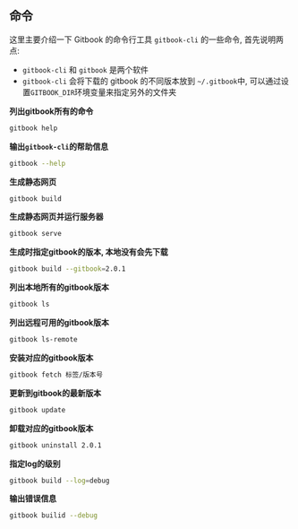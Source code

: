 ## 命令
这里主要介绍一下 Gitbook 的命令行工具 `gitbook-cli` 的一些命令, 首先说明两点:
* `gitbook-cli` 和 `gitbook` 是两个软件
* `gitbook-cli` 会将下载的 gitbook 的不同版本放到 `~/.gitbook`中, 可以通过设置`GITBOOK_DIR`环境变量来指定另外的文件夹



**列出gitbook所有的命令**
```bash
gitbook help
```

**输出`gitbook-cli`的帮助信息**
```bash
gitbook --help
```

**生成静态网页**
```bash
gitbook build
```
**生成静态网页并运行服务器**
```bash
gitbook serve
```

**生成时指定gitbook的版本, 本地没有会先下载**
```bash
gitbook build --gitbook=2.0.1
```

**列出本地所有的gitbook版本**
```bash
gitbook ls
```

**列出远程可用的gitbook版本**
```bash
gitbook ls-remote
```

**安装对应的gitbook版本**
```bash
gitbook fetch 标签/版本号
```

**更新到gitbook的最新版本**
```bash
gitbook update
```

**卸载对应的gitbook版本**
```bash
gitbook uninstall 2.0.1
```

**指定log的级别**
```bash
gitbook build --log=debug
```

**输出错误信息**
```bash
gitbook builid --debug
```
